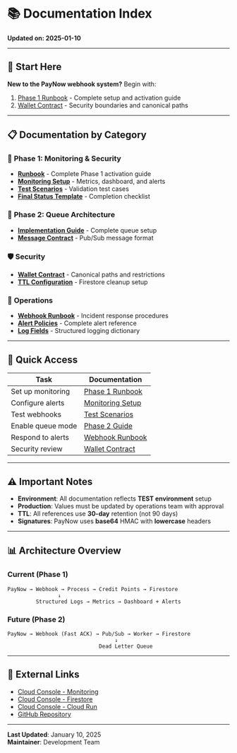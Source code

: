 # 📚 Documentation Index

**Updated on: 2025-01-10**

---

## 🚀 Start Here

**New to the PayNow webhook system?** Begin with:
1. [Phase 1 Runbook](./PHASE_1/RUNBOOK.md) - Complete setup and activation guide
2. [Wallet Contract](./SECURITY/WALLET_CONTRACT.md) - Security boundaries and canonical paths

---

## 📋 Documentation by Category

### 🔧 **Phase 1: Monitoring & Security**
- [**Runbook**](./PHASE_1/RUNBOOK.md) - Complete Phase 1 activation guide
- [**Monitoring Setup**](./PHASE_1/MONITORING_SETUP.md) - Metrics, dashboard, and alerts
- [**Test Scenarios**](./PHASE_1/TEST_SCENARIOS.md) - Validation test cases  
- [**Final Status Template**](./PHASE_1/FINAL_STATUS_TEMPLATE.md) - Completion checklist

### 🚀 **Phase 2: Queue Architecture**
- [**Implementation Guide**](./PHASE_2/IMPLEMENTATION_GUIDE.md) - Complete queue setup
- [**Message Contract**](./PHASE_2/QUEUE_MESSAGE_CONTRACT.md) - Pub/Sub message format

### 🛡️ **Security**
- [**Wallet Contract**](./SECURITY/WALLET_CONTRACT.md) - Canonical paths and restrictions
- [**TTL Configuration**](./SECURITY/WEBHOOK_TTL_CONFIGURATION.md) - Firestore cleanup setup

### 📖 **Operations**
- [**Webhook Runbook**](./RUNBOOKS/WEBHOOK_RUNBOOK.md) - Incident response procedures
- [**Alert Policies**](./REFERENCE/ALERT_POLICIES.md) - Complete alert reference
- [**Log Fields**](./REFERENCE/LOG_FIELDS.md) - Structured logging dictionary

---

## 🎯 **Quick Access**

| Task | Documentation |
|------|---------------|
| Set up monitoring | [Phase 1 Runbook](./PHASE_1/RUNBOOK.md) |
| Configure alerts | [Monitoring Setup](./PHASE_1/MONITORING_SETUP.md) |
| Test webhooks | [Test Scenarios](./PHASE_1/TEST_SCENARIOS.md) |
| Enable queue mode | [Phase 2 Guide](./PHASE_2/IMPLEMENTATION_GUIDE.md) |
| Respond to alerts | [Webhook Runbook](./RUNBOOKS/WEBHOOK_RUNBOOK.md) |
| Security review | [Wallet Contract](./SECURITY/WALLET_CONTRACT.md) |

---

## ⚠️ **Important Notes**

- **Environment**: All documentation reflects **TEST environment** setup
- **Production**: Values must be updated by operations team with approval
- **TTL**: All references use **30-day** retention (not 90 days)
- **Signatures**: PayNow uses **base64** HMAC with **lowercase** headers

---

## 📊 **Architecture Overview**

### Current (Phase 1)
```
PayNow → Webhook → Process → Credit Points → Firestore
                ↓
         Structured Logs → Metrics → Dashboard + Alerts
```

### Future (Phase 2)
```
PayNow → Webhook (Fast ACK) → Pub/Sub → Worker → Firestore
                                  ↓
                             Dead Letter Queue
```

---

## 🔗 **External Links**

- [Cloud Console - Monitoring](https://console.cloud.google.com/monitoring?project=walduae-project-20250809071906)
- [Cloud Console - Firestore](https://console.cloud.google.com/firestore?project=walduae-project-20250809071906)
- [Cloud Console - Cloud Run](https://console.cloud.google.com/run?project=walduae-project-20250809071906)
- [GitHub Repository](https://github.com/walduae101/siraj)

---

**Last Updated**: January 10, 2025  
**Maintainer**: Development Team
